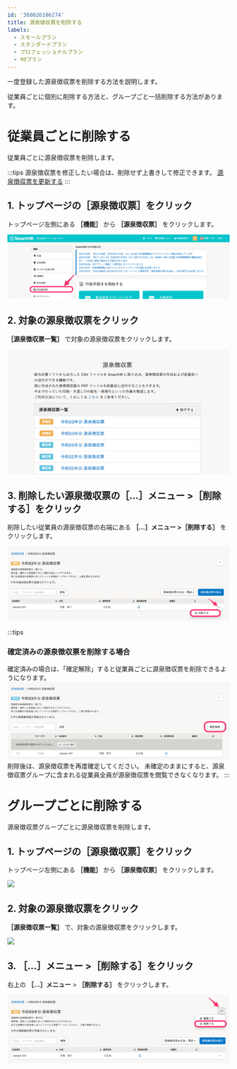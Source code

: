 ```yaml
---
id: '360026106274'
title: 源泉徴収票を削除する
labels:
  - スモールプラン
  - スタンダードプラン
  - プロフェッショナルプラン
  - ¥0プラン
---
```

一度登録した源泉徴収票を削除する方法を説明します。

従業員ごとに個別に削除する方法と、グループごと一括削除する方法があります。

# 従業員ごとに削除する

従業員ごとに源泉徴収票を削除します。

:::tips
源泉徴収票を修正したい場合は、削除せず上書きして修正できます。
[源泉徴収票を更新する](https://knowledge.smarthr.jp/hc/ja/articles/4408644043033)
:::

## 1\. トップページの［源泉徴収票］をクリック

トップページ左側にある **［機能］** から **［源泉徴収票］** をクリックします。

![](./top.png)

## 2\. 対象の源泉徴収票をクリック

 **［源泉徴収票一覧］** で対象の源泉徴収票をクリックします。

![index.png](./index.png)

## 3\. 削除したい源泉徴収票の［...］メニュー >［削除する］をクリック

削除したい従業員の源泉徴収票の右端にある **［…］メニュー >［削除する］** をクリックします。

![](./kobetu_delete.png)

:::tips
### 確定済みの源泉徴収票を削除する場合
確定済みの場合は、「確定解除」すると従業員ごとに源泉徴収票を削除できるようになります。
![unfixed.png](./unfixed.png)
削除後は、源泉徴収票を再度確定してください。
未確定のままにすると、源泉徴収票グループに含まれる従業員全員が源泉徴収票を閲覧できなくなります。
:::

# グループごとに削除する

源泉徴収票グループごとに源泉徴収票を削除します。

## 1\. トップページの［源泉徴収票］をクリック

トップページ左側にある **［機能］** から **［源泉徴収票］** をクリックします。

![](https://knowledge.smarthr.jp/hc/article_attachments/4409170107289/top.png)

## 2\. 対象の源泉徴収票をクリック

 **［源泉徴収票一覧］** で、対象の源泉徴収票をクリックします。

![](https://knowledge.smarthr.jp/hc/article_attachments/4409156059929/index.png)

## 3\. ［...］メニュー >［削除する］をクリック

右上の **［…］メニュー**  \> **［削除する］** をクリックします。

![](./bulk_delete.png)
